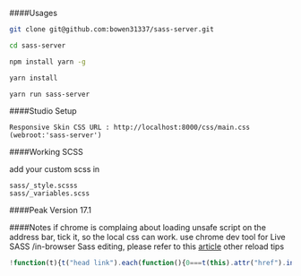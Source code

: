 ####Usages

```bash
git clone git@github.com:bowen31337/sass-server.git

cd sass-server

npm install yarn -g

yarn install

yarn run sass-server


```

####Studio Setup

```
Responsive Skin CSS URL : http://localhost:8000/css/main.css
(webroot:'sass-server')

```

####Working SCSS

add your custom scss in 

```
sass/_style.scsss
sass/_variables.scss

```

####Peak Version
17.1

####Notes
if chrome is complaing about loading unsafe script on the address bar, tick it, so the local css can work.
use chrome dev tool for Live SASS /in-browser Sass editing, please refer to this [article](https://medium.com/@toolmantim/getting-started-with-css-sourcemaps-and-in-browser-sass-editing-b4daab987fb0#.mtu17dwaz)
other reload tips
```js
!function(t){t("head link").each(function(){0===t(this).attr("href").indexOf("http://localhost:8000")&&t(this).attr("href","http://localhost:8000/css/main.css?v"+Math.random())})}(LITHIUM.jQuery);
```